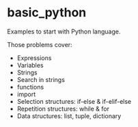 # basic_python

Examples to start with Python language.

Those problems cover:
- Expressions
- Variables
- Strings
- Search in strings
- functions
- import
- Selection structures: if-else & if-elif-else
- Repetition structures: while & for
- Data structures: list, tuple, dictionary
